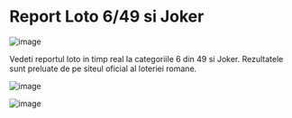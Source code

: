 # Report Loto 6/49 si Joker

![image](https://github.com/mihai804/Report-Loto/assets/53937080/580168dd-f985-4bd1-aaf9-ad6d54aa0331)



Vedeti reportul loto in timp real la categoriile 6 din 49 si Joker.
Rezultatele sunt preluate de pe siteul oficial al loteriei romane.

![image](https://github.com/mihai804/Report-Loto/assets/53937080/ed36c0db-e188-439c-a4d8-52eb9707d03b)

![image](https://github.com/mihai804/Report-Loto/assets/53937080/6295344c-cd02-48ba-8a85-d17baa86451b)
